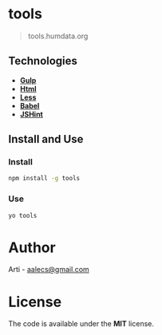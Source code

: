 # tools

> tools.humdata.org

## Technologies

- [**Gulp**](http://gulpjs.com)
- [**Html**](https://developer.mozilla.org/es/docs/HTML/HTML5) 
- [**Less**](http://lesscss.org) 
- [**Babel**](https://babeljs.io)
- [**JSHint**](http://jshint.com) 

## Install and Use

### Install

```bash
npm install -g tools
```

### Use 

```bash
yo tools
```

# Author 

Arti - aalecs@gmail.com

# License 

The code is available under the **MIT** license. 
